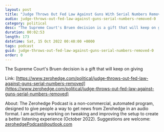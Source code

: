 ```yaml
---
layout: post
title: "Judge Throws Out Fed Law Against Guns With Serial Numbers Removed"
audio: judge-throws-out-fed-law-against-guns-serial-numbers-removed-0
category: political
desc: "The Supreme Court's Bruen decision is a gift that will keep on giving"
duration: 00:02:53
length: 173
datetime: Sat, 15 Oct 2022 00:40:00 +0000
tags: podcast
guid: judge-throws-out-fed-law-against-guns-serial-numbers-removed-0
order: 0
---
```

The Supreme Court's Bruen decision is a gift that will keep on giving

Link: [https://www.zerohedge.com/political/judge-throws-out-fed-law-against-guns-serial-numbers-removed](https://www.zerohedge.com/political/judge-throws-out-fed-law-against-guns-serial-numbers-removed)

About: The Zerohedge Podcast is a non-commercial, automated program, designed to give people a way to get news from Zerohedge in an audio format.  I am actively working on tweaking and improving the setup to create a better listening experience (October 2022).  Suggestions are welcome: [zerohedgePodcast@outlook.com](mailto:zerohedgePodcast@outlook.com)